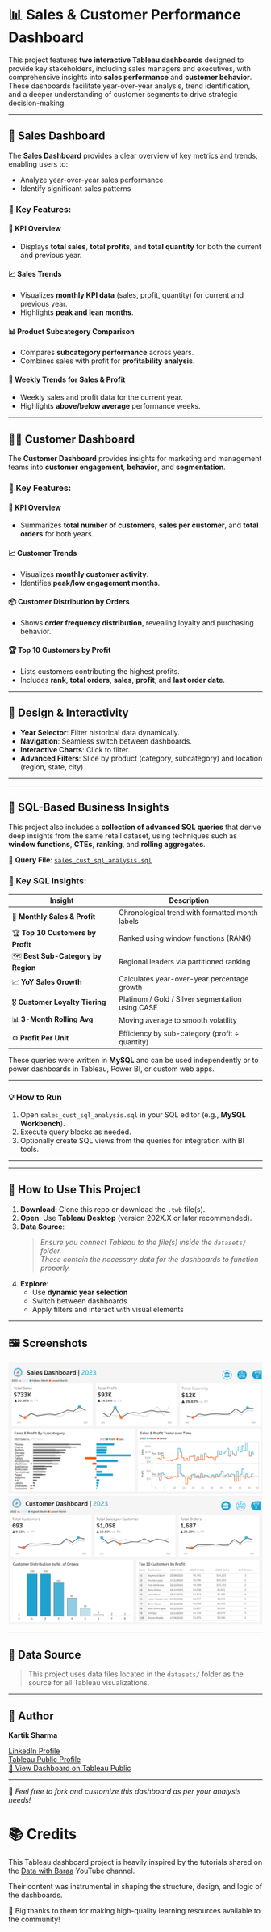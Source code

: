 # 📊 Sales & Customer Performance Dashboard

This project features **two interactive Tableau dashboards** designed to provide key stakeholders, including sales managers and executives, with comprehensive insights into **sales performance** and **customer behavior**. These dashboards facilitate year-over-year analysis, trend identification, and a deeper understanding of customer segments to drive strategic decision-making.

---

## 🧭 Sales Dashboard

The **Sales Dashboard** provides a clear overview of key metrics and trends, enabling users to:

- Analyze year-over-year sales performance
- Identify significant sales patterns

### 🔑 Key Features:

#### 📌 KPI Overview
- Displays **total sales**, **total profits**, and **total quantity** for both the current and previous year.

#### 📈 Sales Trends
- Visualizes **monthly KPI data** (sales, profit, quantity) for current and previous year.
- Highlights **peak and lean months**.

#### 📊 Product Subcategory Comparison
- Compares **subcategory performance** across years.
- Combines sales with profit for **profitability analysis**.

#### 📆 Weekly Trends for Sales & Profit
- Weekly sales and profit data for the current year.
- Highlights **above/below average** performance weeks.

---

## 🧑‍💼 Customer Dashboard

The **Customer Dashboard** provides insights for marketing and management teams into **customer engagement**, **behavior**, and **segmentation**.

### 🔑 Key Features:

#### 📌 KPI Overview
- Summarizes **total number of customers**, **sales per customer**, and **total orders** for both years.

#### 📈 Customer Trends
- Visualizes **monthly customer activity**.
- Identifies **peak/low engagement months**.

#### 📦 Customer Distribution by Orders
- Shows **order frequency distribution**, revealing loyalty and purchasing behavior.

#### 🏆 Top 10 Customers by Profit
- Lists customers contributing the highest profits.
- Includes **rank**, **total orders**, **sales**, **profit**, and **last order date**.

---

## 🧩 Design & Interactivity

- **Year Selector**: Filter historical data dynamically.
- **Navigation**: Seamless switch between dashboards.
- **Interactive Charts**: Click to filter.
- **Advanced Filters**: Slice by product (category, subcategory) and location (region, state, city).

---

---

## 🧠 SQL-Based Business Insights

This project also includes a **collection of advanced SQL queries** that derive deep insights from the same retail dataset, using techniques such as **window functions**, **CTEs**, **ranking**, and **rolling aggregates**.

📄 **Query File**: [`sales_cust_sql_analysis.sql`](./sales_cust_sql_analysis.sql)

### 📌 Key SQL Insights:

| Insight | Description |
|--------|-------------|
| 📅 **Monthly Sales & Profit** | Chronological trend with formatted month labels |
| 🏆 **Top 10 Customers by Profit** | Ranked using window functions (RANK) |
| 🗺️ **Best Sub-Category by Region** | Regional leaders via partitioned ranking |
| 📈 **YoY Sales Growth** | Calculates year-over-year percentage growth |
| 🎖️ **Customer Loyalty Tiering** | Platinum / Gold / Silver segmentation using CASE |
| 📊 **3-Month Rolling Avg** | Moving average to smooth volatility |
| ⚙️ **Profit Per Unit** | Efficiency by sub-category (profit ÷ quantity) |

These queries were written in **MySQL** and can be used independently or to power dashboards in Tableau, Power BI, or custom web apps.

---

### 💡 How to Run

1. Open `sales_cust_sql_analysis.sql` in your SQL editor (e.g., **MySQL Workbench**).
2. Execute query blocks as needed.
3. Optionally create SQL views from the queries for integration with BI tools.

---


---

## 🚀 How to Use This Project

1. **Download**: Clone this repo or download the `.twb` file(s).
2. **Open**: Use **Tableau Desktop** (version 202X.X or later recommended).
3. **Data Source**:  
   > _Ensure you connect Tableau to the file(s) inside the `datasets/` folder._  
   > _These contain the necessary data for the dashboards to function properly._
4. **Explore**:  
   - Use **dynamic year selection**  
   - Switch between dashboards  
   - Apply filters and interact with visual elements

---

## 🖼️ Screenshots



![Sales Dashboard](Sales_dashboard.png)  
![Customer Dashboard](Customer_dashboard.png)

---

## 📂 Data Source

> This project uses data files located in the `datasets/` folder as the source for all Tableau visualizations.
---

## 👤 Author

**Kartik Sharma**

[LinkedIn Profile](https://www.linkedin.com/in/sh-kartik/)  
[Tableau Public Profile](https://public.tableau.com/app/profile/kartik.sharma1671/vizzes)  
[🔗 View Dashboard on Tableau Public](https://public.tableau.com/app/profile/kartik.sharma1671/viz/SalesAndCustomerDashboard_17521591284010/SalesDashboard)

---

📌 *Feel free to fork and customize this dashboard as per your analysis needs!*

# 📚 Credits

This Tableau dashboard project is heavily inspired by the tutorials shared on the [Data with Baraa](https://www.youtube.com/channel/UC8_RSKwbU1OmZWNEoLV1tQg) YouTube channel.

Their content was instrumental in shaping the structure, design, and logic of the dashboards.

🙏 Big thanks to them for making high-quality learning resources available to the community!
